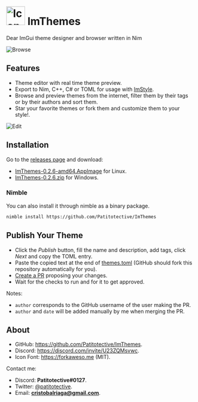 # <img title="Icon" width=50 height=50 src="https://github.com/Patitotective/ImThemes/blob/main/assets/icon.png"></img> ImThemes
Dear ImGui theme designer and browser written in Nim

![Browse](https://user-images.githubusercontent.com/79225325/173915188-d17f8246-9ded-4188-a6fc-b8ebce811f07.png)

## Features
- Theme editor with real time theme preview.
- Export to Nim, C++, C# or TOML for usage with [ImStyle](https://github.com/Patitotective/ImStyle).
- Browse and preview themes from the internet, filter them by their tags or by their authors and sort them.
- Star your favorite themes or fork them and customize them to your style!.

![Edit](https://user-images.githubusercontent.com/79225325/173915196-7f493bb9-4aa6-4929-8e81-1037ccd8f3aa.png)

## Installation
Go to the [releases page](https://github.com/Patitotective/ImThemes/releases/latest) and download:
- [ImThemes-0.2.6-amd64.AppImage](https://github.com/Patitotective/ImThemes/releases/latest/download/ImThemes-0.2.6-amd64.AppImage) for Linux.
- [ImThemes-0.2.6.zip](https://github.com/Patitotective/ImThemes/releases/latest/download/ImThemes-0.2.6.zip) for Windows.

### Nimble
You can also install it through nimble as a binary package.
```sh
nimble install https://github.com/Patitotective/ImThemes
```

## Publish Your Theme
- Click the _Publish_ button, fill the name and description, add tags, click _Next_ and copy the TOML entry.  
- Paste the copied text at the end of [themes.toml](https://github.com/Patitotective/ImThemes/edit/main/themes.toml) (GitHub should fork this repository automatically for you).
- [Create a PR](https://github.com/Patitotective/ImThemes/compare/main..main?quick_pull=1&title=[Theme]+My+Theme&labels=theme) proposing your changes.
- Wait for the checks to run and for it to get approved.

Notes:
- `author` corresponds to the GitHub username of the user making the PR.
- `author` and `date` will be added manually by me when merging the PR.

## About
- GitHub: https://github.com/Patitotective/ImThemes.
- Discord: https://discord.com/invite/U23ZQMsvwc.
- Icon Font: https://forkaweso.me (MIT).

Contact me:
- Discord: **Patitotective#0127**.
- Twitter: [@patitotective](https://twitter.com/patitotective).
- Email: **cristobalriaga@gmail.com**.
